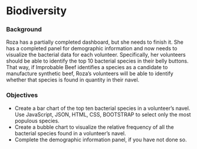 # Biodiversity

### Background
Roza has a partially completed dashboard, but she needs to finish it. She has a completed panel for demographic information and now needs to visualize the bacterial data for each volunteer. Specifically, her volunteers should be able to identify the top 10 bacterial species in their belly buttons. That way, if Improbable Beef identifies a species as a candidate to manufacture synthetic beef, Roza’s volunteers will be able to identify whether that species is found in quantity in their navel.

### Objectives
* Create a bar chart of the top ten bacterial species in a volunteer’s navel. Use JavaScript, JSON, HTML, CSS, BOOTSTRAP to select only the most populous species.
* Create a bubble chart to visualize the relative frequency of all the bacterial species found in a volunteer’s navel.
* Complete the demographic information panel, if you have not done so.
